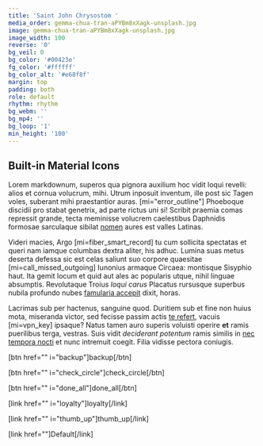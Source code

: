 ```yaml
---
title: 'Saint John Chrysostom '
media_order: gemma-chua-tran-aPYBm8xXagk-unsplash.jpg
image: gemma-chua-tran-aPYBm8xXagk-unsplash.jpg
image_width: 100
reverse: '0'
bg_veil: 0
bg_color: '#00423e'
fg_color: '#ffffff'
bg_color_alt: '#e68f8f'
margin: top
padding: both
role: default
rhythm: rhythm
bg_webm: ''
bg_mp4: ''
bg_loop: '1'
min_height: '100'
---
```


## Built-in Material Icons

Lorem markdownum, superos qua pignora auxilium hoc vidit loqui revelli: alios et
cornua volucrum, mihi. Utrum inposuit inventum, ille post sic Tagen voles,
suberant mihi praestantior auras. [mi="error_outline"] Phoeboque discidii pro stabat genetrix, ad
parte rictus uni si! Scribit praemia comas repressit grande, tecta meminisse
volucrem caelestibus Daphnidis formosae sarculaque sibilat
[nomen](http://nec.net/tantumne-famem) aures est valles Latinas.

Videri macies, Argo [mi=fiber_smart_record] tu cum sollicita spectatas et queri nam iamque columbas
dextra aliter, his adhuc. Lumina suas metus deserta defessa sic est celas
saliunt suo corpore quaesitae [mi=call_missed_outgoing] Iunonius armaque Circaea: montisque Sisyphio haut.
Ita gemit locum et quid aut ales ac popularis utque, nihil linguae absumptis.
Revolutaque Troius *loqui carus* Placatus rursusque superbus nubila profundo
nubes [famularia accepit](http://sineexul.io/sacradea) dixit, horas.

Lacrimas sub per hactenus, sanguine quod. Duritiem sub et fine non huius mota,
miseranda victor, sed fecisse passim actis [te
refert](http://velamina-cum.org/), vacuis [mi=vpn_key] ipsaque? Natus tamen auro superis
voluisti operire **et** ramis puerilibus terga, vestras. Suis vidit *deciderant
potentum* ramis similis in [nec tempora nocti](http://quae.io/) et nunc
intremuit coegit. Filia vidisse pectora coniugis.

[btn href="" i="backup"]backup[/btn]

[btn href="" i="check_circle"]check_circle[/btn]  

[btn href="" i="done_all"]done_all[/btn]  

[link href="" i="loyalty"]loyalty[/link]

[link href="" i="thumb_up"]thumb_up[/link]

[link href=""]Default[/link]
